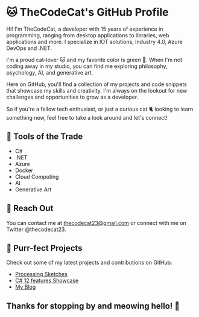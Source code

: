 # 🐱 TheCodeCat's GitHub Profile


Hi! I'm TheCodeCat, a developer with 15 years of experience in programming, ranging from desktop applications to libraries, web applications and more.
I specialize in IOT solutions, Industry 4.0, Azure DevOps and .NET.

I'm a proud cat-lover 🐱 and my favorite color is green 💚. 
When I'm not coding away in my studio, you can find me exploring philosophy, psychology, AI, and generative art.

Here on GitHub, you'll find a collection of my projects and code snippets that showcase my skills and creativity. 
I'm always on the lookout for new challenges and opportunities to grow as a developer.

So if you're a fellow tech enthusiast, or just a curious cat 🐈 looking to learn something new, feel free to take a look around and let's connect!

## 🔧 Tools of the Trade
* C#
* .NET
* Azure
* Docker
* Cloud Computing
* AI
* Generative Art

## 📧 Reach Out

You can contact me at thecodecat23@gmail.com or connect with me on Twitter @thecodecat23.

## 🐾 Purr-fect Projects

Check out some of my latest projects and contributions on GitHub:
- [Processing Sketches](https://github.com/thecodecat23/processing-sketches)
- [C# 12 features Showcase](https://github.com/thecodecat23/csharp12-catventures)
- [My Blog](https://github.com/thecodecat23/thecodecat-blog)

## Thanks for stopping by and meowing hello! 🐾
